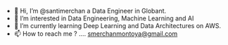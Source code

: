 - 👋 Hi, I’m @santimerchan a Data Engineer in Globant.
- 👀 I’m interested in Data Engineering, Machine Learning and AI
- 🌱 I’m currently learning Deep Learning and Data Architectures on AWS.
- 📫 How to reach me ? .... smerchanmontoya@gmail.com

<!---
santimerchan/santimerchan is a ✨ special ✨ repository because its `README.md` (this file) appears on your GitHub profile.
You can click the Preview link to take a look at your changes.
--->
